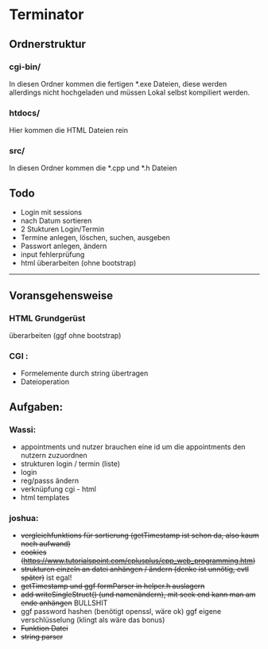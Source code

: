 # Terminator
## Ordnerstruktur
### cgi-bin/
In diesen Ordner kommen die fertigen \*.exe Dateien, diese werden allerdings nicht hochgeladen und müssen Lokal selbst kompiliert werden.
### htdocs/
Hier kommen die HTML Dateien rein
### src/
In diesen Ordner kommen die \*.cpp und \*.h Dateien


## Todo
- Login mit sessions
- nach Datum sortieren
- 2 Stukturen Login/Termin
- Termine anlegen, löschen, suchen, ausgeben
- Passwort anlegen, ändern
- input fehlerprüfung
- html überarbeiten (ohne bootstrap)
-----
## Voransgehensweise
### HTML Grundgerüst
überarbeiten (ggf ohne bootstrap)

### CGI :
- Formelemente durch string übertragen
- Dateioperation
  
## Aufgaben:
  
### Wassi:
- appointments und nutzer brauchen eine id um die appointments den nutzern zuzuordnen
- strukturen login / termin (liste)
- login
- reg/passs ändern 
- verknüpfung cgi - html
- html templates
 
### joshua:
- ~~vergleichfunktions für sortierung (getTimestamp ist schon da, also kaum noch aufwand)~~
- ~~cookies (https://www.tutorialspoint.com/cplusplus/cpp_web_programming.htm)~~
- ~~strukturen einzeln an datei anhängen / ändern (denke ist unnötig, evtl später)~~ ist egal!
- ~~getTimestamp und ggf formParser in helper.h auslagern~~
- ~~add writeSingleStruct() (und namenändern), mit seek end kann man am ende anhängen~~ BULLSHIT
- ggf password hashen (benötigt openssl, wäre ok) ggf eigene verschlüsselung (klingt als wäre das bonus)
- ~~Funktion Datei~~
- ~~string parser~~
  
